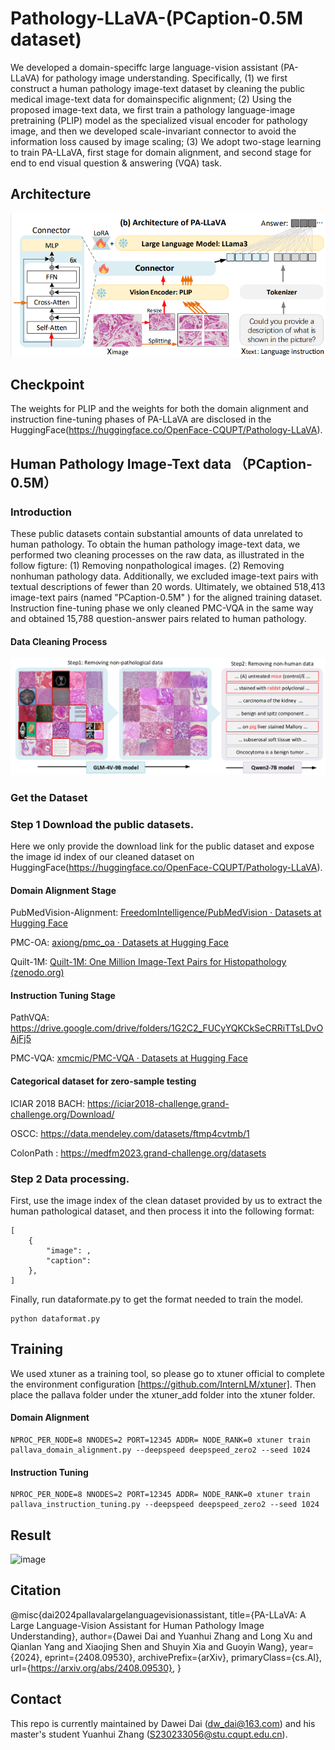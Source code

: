 # Pathology-LLaVA-(PCaption-0.5M dataset) 

We developed a domain-speciffc large language-vision assistant (PA-LLaVA) for pathology image understanding. Specifically, (1) we first construct a human pathology image-text dataset by cleaning the public medical image-text data for domainspecific alignment; (2) Using the proposed image-text data, we first train a pathology language-image pretraining (PLIP) model as the specialized visual encoder for pathology image, and then we developed scale-invariant connector to avoid the information loss caused by image scaling; (3) We adopt two-stage learning to train PA-LLaVA, first stage for domain alignment, and second stage for end to end visual question & answering (VQA) task.

## Architecture

![image](https://github.com/ddw2AIGROUP2CQUPT/PA-LLaVA/blob/main/Architecture.png)

## Checkpoint

The weights for PLIP and the weights for both the domain alignment and instruction fine-tuning phases of PA-LLaVA are disclosed in the HuggingFace(https://huggingface.co/OpenFace-CQUPT/Pathology-LLaVA).

## Human Pathology Image-Text data （PCaption-0.5M）

### Introduction
These public datasets contain substantial amounts of data unrelated to human pathology. To obtain the human pathology image-text data, we performed two cleaning processes on the raw data, as illustrated in the follow figture: (1) Removing nonpathological images. (2) Removing nonhuman pathology data. Additionally, we excluded image-text pairs with textual descriptions of fewer than 20 words. Ultimately, we obtained 518,413 image-text pairs (named "PCaption-0.5M" ) for the aligned training dataset.
Instruction fine-tuning phase we only cleaned PMC-VQA in the same way and obtained 15,788 question-answer pairs related to human pathology.

#### Data Cleaning Process

![image](https://github.com/ddw2AIGROUP2CQUPT/PA-LLaVA/blob/main/DataCleanProcess.png)

### Get the Dataset

### Step 1 Download the public datasets.
Here we only provide the download link for the public dataset and expose the image id index of our cleaned dataset on HuggingFace(https://huggingface.co/OpenFace-CQUPT/Pathology-LLaVA).
#### Domain Alignment Stage

PubMedVision-Alignment: [FreedomIntelligence/PubMedVision · Datasets at Hugging Face](https://huggingface.co/datasets/FreedomIntelligence/PubMedVision)

PMC-OA: [axiong/pmc_oa · Datasets at Hugging Face](https://huggingface.co/datasets/axiong/pmc_oa)

Quilt-1M: [Quilt-1M: One Million Image-Text Pairs for Histopathology (zenodo.org)](https://zenodo.org/records/8239942)


#### Instruction Tuning Stage

PathVQA: https://drive.google.com/drive/folders/1G2C2_FUCyYQKCkSeCRRiTTsLDvOAjFj5

PMC-VQA: [xmcmic/PMC-VQA · Datasets at Hugging Face](https://huggingface.co/datasets/xmcmic/PMC-VQA)


#### Categorical dataset for zero-sample testing

ICIAR 2018 BACH: https://iciar2018-challenge.grand-challenge.org/Download/

OSCC: https://data.mendeley.com/datasets/ftmp4cvtmb/1 

ColonPath : https://medfm2023.grand-challenge.org/datasets


### Step 2 Data processing.
First, use the image index of the clean dataset provided by us to extract the human pathological dataset, and then process it into the following format:
```
[
	{
		"image": ,
		"caption": 
	},
]
```

Finally, run dataformate.py to get the format needed to train the model.
```
python dataformat.py
```


## Training

We used xtuner as a training tool, so please go to xtuner official to complete the environment configuration [https://github.com/InternLM/xtuner]. Then place the pallava folder under the xtuner_add folder into the xtuner folder.


#### Domain Alignment
```
NPROC_PER_NODE=8 NNODES=2 PORT=12345 ADDR= NODE_RANK=0 xtuner train pallava_domain_alignment.py --deepspeed deepspeed_zero2 --seed 1024
```

#### Instruction Tuning
```
NPROC_PER_NODE=8 NNODES=2 PORT=12345 ADDR= NODE_RANK=0 xtuner train pallava_instruction_tuning.py --deepspeed deepspeed_zero2 --seed 1024
```

## Result
![image](https://github.com/user-attachments/assets/374027f5-bb3e-4a8e-ab25-d46aa328b908)

## Citation
@misc{dai2024pallavalargelanguagevisionassistant,
      title={PA-LLaVA: A Large Language-Vision Assistant for Human Pathology Image Understanding}, 
      author={Dawei Dai and Yuanhui Zhang and Long Xu and Qianlan Yang and Xiaojing Shen and Shuyin Xia and Guoyin Wang},
      year={2024},
      eprint={2408.09530},
      archivePrefix={arXiv},
      primaryClass={cs.AI},
      url={https://arxiv.org/abs/2408.09530}, 
}
## Contact
This repo is currently maintained by Dawei Dai (dw_dai@163.com) and his master's student Yuanhui Zhang (S230233056@stu.cqupt.edu.cn).


